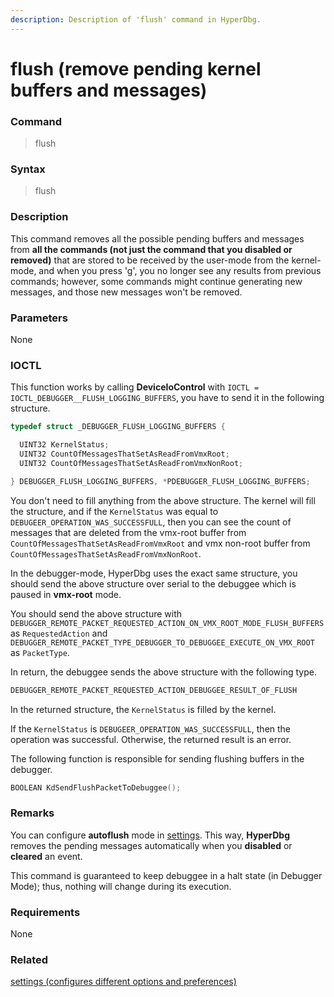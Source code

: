 ```yaml
---
description: Description of 'flush' command in HyperDbg.
---
```


# flush \(remove pending kernel buffers and messages\)

### Command

> flush

### Syntax

> flush

### Description

This command removes all the possible pending buffers and messages from **all the commands \(not just the command that you disabled or removed\)** that are stored to be received by the user-mode from the kernel-mode, and when you press '[g](https://docs.hyperdbg.org/commands/debugging-commands/g)', you no longer see any results from previous commands; however, some commands might continue generating new messages, and those new messages won't be removed. 

### Parameters

None

### IOCTL

This function works by calling **DeviceIoControl** with `IOCTL = IOCTL_DEBUGGER__FLUSH_LOGGING_BUFFERS`, you have to send it in the following structure.

```c
typedef struct _DEBUGGER_FLUSH_LOGGING_BUFFERS {

  UINT32 KernelStatus;
  UINT32 CountOfMessagesThatSetAsReadFromVmxRoot;
  UINT32 CountOfMessagesThatSetAsReadFromVmxNonRoot;

} DEBUGGER_FLUSH_LOGGING_BUFFERS, *PDEBUGGER_FLUSH_LOGGING_BUFFERS;
```

You don't need to fill anything from the above structure. The kernel will fill the structure, and if the `KernelStatus` was equal to `DEBUGEER_OPERATION_WAS_SUCCESSFULL`, then you can see the count of messages that are deleted from the vmx-root buffer from `CountOfMessagesThatSetAsReadFromVmxRoot` and vmx non-root buffer from `CountOfMessagesThatSetAsReadFromVmxNonRoot`.

In the debugger-mode, HyperDbg uses the exact same structure, you should send the above structure over serial to the debuggee which is paused in **vmx-root** mode.  

You should send the above structure with `DEBUGGER_REMOTE_PACKET_REQUESTED_ACTION_ON_VMX_ROOT_MODE_FLUSH_BUFFERS` as `RequestedAction` and `DEBUGGER_REMOTE_PACKET_TYPE_DEBUGGER_TO_DEBUGGEE_EXECUTE_ON_VMX_ROOT` as `PacketType`.

In return, the debuggee sends the above structure with the following type.

```c
DEBUGGER_REMOTE_PACKET_REQUESTED_ACTION_DEBUGGEE_RESULT_OF_FLUSH
```

In the returned structure, the `KernelStatus` is filled by the kernel.

If the `KernelStatus` is `DEBUGEER_OPERATION_WAS_SUCCESSFULL`, then the operation was successful. Otherwise, the returned result is an error.

The following function is responsible for sending flushing buffers in the debugger.

```c
BOOLEAN KdSendFlushPacketToDebuggee();
```

### **Remarks**

You can configure **autoflush** mode in [settings](https://docs.hyperdbg.org/commands/debugging-commands/settings). This way, **HyperDbg** removes the pending messages automatically when you **disabled** or **cleared** an event.

This command is guaranteed to keep debuggee in a halt state \(in Debugger Mode\); thus, nothing will change during its execution.

### Requirements

None

### Related

[settings \(configures different options and preferences\)](https://docs.hyperdbg.org/commands/debugging-commands/settings)

